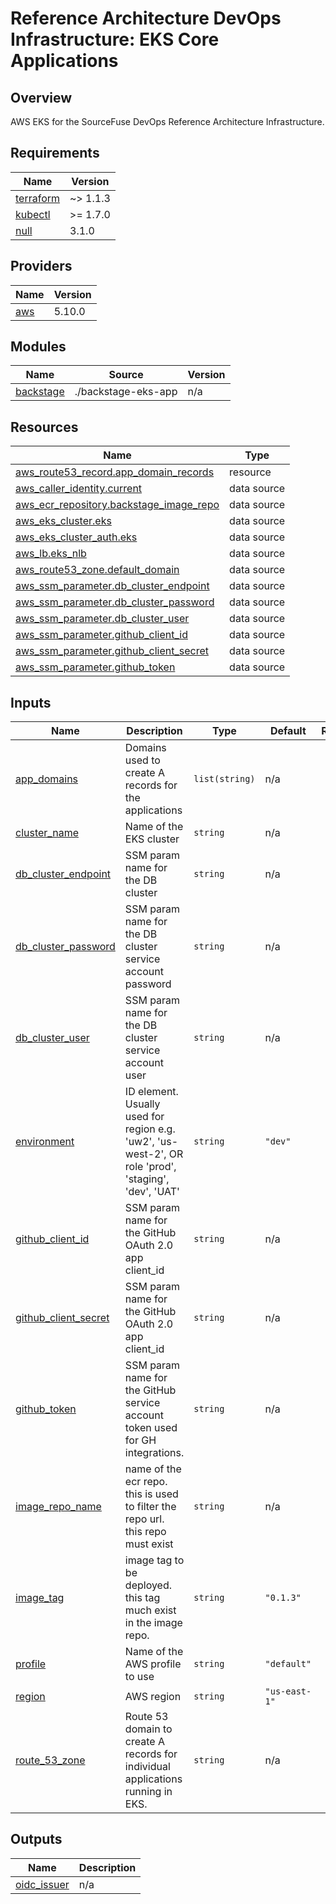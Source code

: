 # Reference Architecture DevOps Infrastructure: EKS Core Applications  

## Overview

AWS EKS for the SourceFuse DevOps Reference Architecture Infrastructure.

<!-- BEGINNING OF PRE-COMMIT-TERRAFORM DOCS HOOK -->
## Requirements

| Name | Version |
|------|---------|
| <a name="requirement_terraform"></a> [terraform](#requirement\_terraform) | ~> 1.1.3 |
| <a name="requirement_kubectl"></a> [kubectl](#requirement\_kubectl) | >= 1.7.0 |
| <a name="requirement_null"></a> [null](#requirement\_null) | 3.1.0 |

## Providers

| Name | Version |
|------|---------|
| <a name="provider_aws"></a> [aws](#provider\_aws) | 5.10.0 |

## Modules

| Name | Source | Version |
|------|--------|---------|
| <a name="module_backstage"></a> [backstage](#module\_backstage) | ./backstage-eks-app | n/a |

## Resources

| Name | Type |
|------|------|
| [aws_route53_record.app_domain_records](https://registry.terraform.io/providers/hashicorp/aws/latest/docs/resources/route53_record) | resource |
| [aws_caller_identity.current](https://registry.terraform.io/providers/hashicorp/aws/latest/docs/data-sources/caller_identity) | data source |
| [aws_ecr_repository.backstage_image_repo](https://registry.terraform.io/providers/hashicorp/aws/latest/docs/data-sources/ecr_repository) | data source |
| [aws_eks_cluster.eks](https://registry.terraform.io/providers/hashicorp/aws/latest/docs/data-sources/eks_cluster) | data source |
| [aws_eks_cluster_auth.eks](https://registry.terraform.io/providers/hashicorp/aws/latest/docs/data-sources/eks_cluster_auth) | data source |
| [aws_lb.eks_nlb](https://registry.terraform.io/providers/hashicorp/aws/latest/docs/data-sources/lb) | data source |
| [aws_route53_zone.default_domain](https://registry.terraform.io/providers/hashicorp/aws/latest/docs/data-sources/route53_zone) | data source |
| [aws_ssm_parameter.db_cluster_endpoint](https://registry.terraform.io/providers/hashicorp/aws/latest/docs/data-sources/ssm_parameter) | data source |
| [aws_ssm_parameter.db_cluster_password](https://registry.terraform.io/providers/hashicorp/aws/latest/docs/data-sources/ssm_parameter) | data source |
| [aws_ssm_parameter.db_cluster_user](https://registry.terraform.io/providers/hashicorp/aws/latest/docs/data-sources/ssm_parameter) | data source |
| [aws_ssm_parameter.github_client_id](https://registry.terraform.io/providers/hashicorp/aws/latest/docs/data-sources/ssm_parameter) | data source |
| [aws_ssm_parameter.github_client_secret](https://registry.terraform.io/providers/hashicorp/aws/latest/docs/data-sources/ssm_parameter) | data source |
| [aws_ssm_parameter.github_token](https://registry.terraform.io/providers/hashicorp/aws/latest/docs/data-sources/ssm_parameter) | data source |

## Inputs

| Name | Description | Type | Default | Required |
|------|-------------|------|---------|:--------:|
| <a name="input_app_domains"></a> [app\_domains](#input\_app\_domains) | Domains used to create A records for the applications | `list(string)` | n/a | yes |
| <a name="input_cluster_name"></a> [cluster\_name](#input\_cluster\_name) | Name of the EKS cluster | `string` | n/a | yes |
| <a name="input_db_cluster_endpoint"></a> [db\_cluster\_endpoint](#input\_db\_cluster\_endpoint) | SSM param name for the DB cluster | `string` | n/a | yes |
| <a name="input_db_cluster_password"></a> [db\_cluster\_password](#input\_db\_cluster\_password) | SSM param name for the DB cluster service account password | `string` | n/a | yes |
| <a name="input_db_cluster_user"></a> [db\_cluster\_user](#input\_db\_cluster\_user) | SSM param name for the DB cluster service account user | `string` | n/a | yes |
| <a name="input_environment"></a> [environment](#input\_environment) | ID element. Usually used for region e.g. 'uw2', 'us-west-2', OR role 'prod', 'staging', 'dev', 'UAT' | `string` | `"dev"` | no |
| <a name="input_github_client_id"></a> [github\_client\_id](#input\_github\_client\_id) | SSM param name for the  GitHub OAuth 2.0 app client\_id | `string` | n/a | yes |
| <a name="input_github_client_secret"></a> [github\_client\_secret](#input\_github\_client\_secret) | SSM param name for the GitHub OAuth 2.0 app client\_id | `string` | n/a | yes |
| <a name="input_github_token"></a> [github\_token](#input\_github\_token) | SSM param name for the GitHub service account token used for GH integrations. | `string` | n/a | yes |
| <a name="input_image_repo_name"></a> [image\_repo\_name](#input\_image\_repo\_name) | name of the ecr repo. this is used to filter the repo url. this repo must exist | `string` | n/a | yes |
| <a name="input_image_tag"></a> [image\_tag](#input\_image\_tag) | image tag to be deployed. this tag much exist in the image repo. | `string` | `"0.1.3"` | no |
| <a name="input_profile"></a> [profile](#input\_profile) | Name of the AWS profile to use | `string` | `"default"` | no |
| <a name="input_region"></a> [region](#input\_region) | AWS region | `string` | `"us-east-1"` | no |
| <a name="input_route_53_zone"></a> [route\_53\_zone](#input\_route\_53\_zone) | Route 53 domain to create A records for individual applications running in EKS. | `string` | n/a | yes |

## Outputs

| Name | Description |
|------|-------------|
| <a name="output_oidc_issuer"></a> [oidc\_issuer](#output\_oidc\_issuer) | n/a |
<!-- END OF PRE-COMMIT-TERRAFORM DOCS HOOK -->
